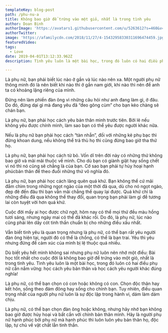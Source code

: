 ```yaml
---
templateKey: blog-post
path: /phu-nu-a
title: Không bao giờ để trứng vào một giỏ, nhất là trong tình yêu
author: Doan Binh
authorImage: 'https://avatars1.githubusercontent.com/u/5263612?s=460&v=4'
authorTwitter: 
image: 'https://afamilycdn.com/2018/11/27/4-15432958330311696474459.jpg'
featuredVideo: 
tags:
  - Love
date: 2019-04-01T13:12:33.962Z
description: Tình yêu luôn là một bài học, trong đó luôn có hai điều phụ nữ cần nắm vững, học cách yêu bản thân và học cách yêu người khác đúng nghĩa.

---
```


Là phụ nữ, bạn phải biết lúc nào ở gần và lúc nào nên xa. Một người phụ nữ thông minh đó là nên biết khi nào thì ở gần nam giới, khi nào thì nên để anh ta có khoảng lặng riêng của mình.

Đừng nên làm phiền đàn ông vì những câu hỏi như anh đang làm gì, ở đâu. Do đó, đừng dại gì mà đang yêu đã “đeo gông cùm” cho bạn kẻo chàng sẽ chán bạn.

Là phụ nữ, bạn phải học cách yêu bản thân mình trước tiên. Bởi lẽ nếu không yêu được chính mình, làm sao bạn có thể yêu được người khác nữa.

Nếu là phụ nữ bạn phải học cách “tàn nhẫn”, đối với những kẻ phụ bạc thì đừng khoan dung, nếu không thể trả thù họ thì cũng đừng bao giờ tha thứ họ.

Là phụ nữ, bạn phải học cách từ bỏ. Vốn dĩ trên đời này có những thứ không bao giờ và mãi mãi thuộc về mình. Cho dù bạn có giành giật hay sống chết vì nó thì nó cũng sẽ chẳng là của bạn. Cớ sao bạn phải tự hủy hoại hạnh phúcbản thân để theo đuổi những thứ vô nghĩa đó.

Là phụ nữ, bạn phải học cách lãng quên quá khứ. Bạn không thể cứ mãi đắm chìm trong những ngọt ngào của một thời đã qua, dù cho nó ngọt ngào, đẹp đẽ đến đâu thì bạn vẫn mãi chẳng thể quay lại được. Quá khứ chỉ là những điều đã qua không thể thay đổi, quan trọng bạn phải làm gì để tương lai còn tuyệt vời hơn quá khứ.

Cuộc đời mấy ai học được chữ ngờ, hôm nay có thể mọi thứ đều màu hồng tươi sáng, nhưng ngày mai có thể đã khác rồi. Do đó, là phụ nữ, lúc nào cũng phải lên dây cót tinh thần chuẩn bị cho những điều xấu nhất.

Vẫn biết tình yêu là quan trọng nhưng là phụ nữ, có thể bạn rất yêu người đàn ông hiện tại, người đó có thể là chồng, có thể là bạn trai. Yêu thì yêu nhưng đừng để cảm xúc của mình bị lệ thuộc quá nhiều.

Dù biết yêu hết mình không sai nhưng phụ nữ luôn nên nhớ một điều: Bài học tốt nhất cho cuộc đời là không bao giờ để trứng vào một giỏ, nhất là trong tình yêu. Tình yêu luôn là một bài học, trong đó luôn có hai điều phụ nữ cần nắm vững: học cách yêu bản thân và học cách yêu người khác đúng nghĩa!

Là phụ nữ, có thể bạn chọn có con hoặc không có con. Chọn độc thân hay kết hôn, sống theo đám đông hay sống cho chính bạn. Tuy nhiên, điều quan trọng nhất của người phụ nữ luôn là sự độc lập trong hành vi, dám làm dám chịu.

Là phụ nữ, có thể bạn chọn đàn ông hoặc không, nhưng hãy nhớ bạn không bao giờ được hủy hoại và bất cần với chính bản thân mình. Hãy là người phụ nữ hạnh phúc bởi phụ nữ mà hạnh phúc thì luôn luôn yêu bản thân họ, độc lập, tự chủ về vật chất lẫn tinh thần.